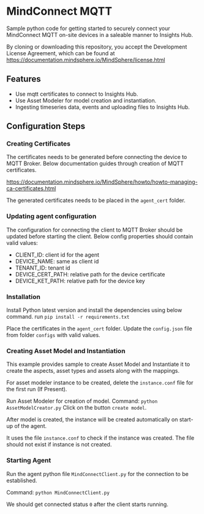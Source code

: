 # MindConnect MQTT

Sample python code for getting started to securely connect your MindConnect MQTT on-site devices in a saleable manner to Insights Hub. 

By cloning or downloading this repository, you accept the Development License Agreement, which can be found at https://documentation.mindsphere.io/MindSphere/license.html 

## Features

- Use mqtt certificates to connect to Insights Hub. 
- Use Asset Modeler for model creation and instantiation.
- Ingesting timeseries data, events and uploading files to Insights Hub. 


## Configuration Steps

### Creating Certificates
The certificates needs to be generated before connecting the device to MQTT Broker. Below documentation guides through creation of MQTT certificates. 

https://documentation.mindsphere.io/MindSphere/howto/howto-managing-ca-certificates.html

The generated certificates needs to be placed in the `agent_cert` folder.

### Updating agent configuration
The configuration for connecting the client to MQTT Broker should be updated before starting the client. 
Below config properties should contain valid values:
- CLIENT_ID: client id for the agent 
- DEVICE_NAME: same as client id
- TENANT_ID: tenant id 
- DEVICE_CERT_PATH: relative path for the device certificate
- DEVICE_KET_PATH: relative path for the device key

### Installation

Install Python latest version and install the dependencies using below command. 
run `pip install -r requirements.txt`

Place the certificates in the `agent_cert` folder. 
Update the `config.json` file from folder `configs` with valid values.


### Creating Asset Model and Instantiation
This example provides sample to create Asset Model and Instantiate it to create the aspects, asset types and assets along with the mappings. 

For asset modeler instance to be created, delete the `instance.conf` file for the first run (If Present).

Run Asset Modeler for creation of model. 
Command: `python AssetModelCreator.py`
Click on the button `create model`. 

After model is created, the instance will be created automatically on start-up of the agent. 

It uses the file `instance.conf` to check if the instance was created. The file should not exist if instance is not created.

### Starting Agent

Run the agent python file `MindConnectClient.py` for the connection to be established.

Command: `python MindConnectClient.py`

We should get connected status `0` after the client starts running. 
